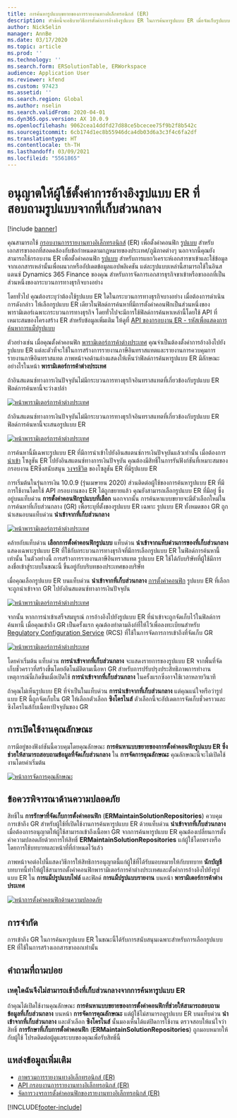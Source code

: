 ```yaml
---
title: การค้นหารูปแบบขยายของการรายงานทางอิเล็กทรอนิกส์ (ER)
description: หัวข้อนี้จะอธิบายวิธีการตั้งค่าการอ้างอิงรูปแบบ ER ในการค้นหารูปแบบ ER เมื่อจัดเก็บรูปแบบที่กำหนดไว้ในที่เก็บส่วนกลาง
author: NickSelin
manager: AnnBe
ms.date: 03/17/2020
ms.topic: article
ms.prod: ''
ms.technology: ''
ms.search.form: ERSolutionTable, ERWorkspace
audience: Application User
ms.reviewer: kfend
ms.custom: 97423
ms.assetid: ''
ms.search.region: Global
ms.author: nselin
ms.search.validFrom: 2020-04-01
ms.dyn365.ops.version: AX 10.0.9
ms.openlocfilehash: 9062cea14ddfd27d88ce5bcecee75f9b2f8b542c
ms.sourcegitcommit: 6cb174d1ec8b55946dca4db03d6a3c3f4c6fa2df
ms.translationtype: HT
ms.contentlocale: th-TH
ms.lasthandoff: 03/09/2021
ms.locfileid: "5561865"
---
```

# <a name="allow-users-to-set-up-an-er-format-reference-inquiring-a-format-from-the-global-repository"></a>อนุญาตให้ผู้ใช้ตั้งค่าการอ้างอิงรูปแบบ ER ที่สอบถามรูปแบบจากที่เก็บส่วนกลาง

[!include [banner](../includes/banner.md)]

คุณสามารถใช้ [กรอบงานการรายงานทางอิเล็กทรอนิกส์](general-electronic-reporting.md) (ER) เพื่อตั้งค่าคอนฟิก [รูปแบบ](general-electronic-reporting.md#FormatComponentOutbound) สำหรับเอกสารขาออกที่สอดคล้องกับข้อกำหนดตามกฎหมายของประเทศ/ภูมิภาคต่างๆ นอกจากนี้คุณยังสามารถใช้กรอบงาน ER เพื่อตั้งค่าคอนฟิก [รูปแบบ](general-electronic-reporting.md#FormatComponentInbound) สำหรับการแยกวิเคราะห์เอกสารขาเข้าและใช้ข้อมูลจากเอกสารเหล่านั้นเพื่อผนวกหรืออัปเดตข้อมูลแอปพลิเคชัน แต่ละรูปแบบเหล่านี้สามารถใช้ในอินสแตนซ์ Dynamics 365 Finance ของคุณ สำหรับการจัดการเอกสารธุรกิจขาเข้าหรือขาออกที่เป็นส่วนหนึ่งของกระบวนการทางธุรกิจบางอย่าง

โดยทั่วไป คุณต้องระบุว่าต้องใช้รูปแบบ ER ใดในกระบวนการทางธุรกิจบางอย่าง เมื่อต้องการดำเนินการดังกล่าว ให้เลือกรูปแบบ ER เดียวในฟิลด์การค้นหาที่มีการตั้งค่าคอนฟิกเป็นส่วนหนึ่งของพารามิเตอร์เฉพาะกระบวนการทางธุรกิจ โดยทั่วไปจะมีการใช้ฟิลด์การค้นหาเหล่านี้โดยใช้ API ที่เหมาะสมของโครงสร้าง ER สำหรับข้อมูลเพิ่มเติม ให้ดูที่ [API ของกรอบงาน ER - รหัสเพื่อแสดงการค้นหาการแม็ปรูปแบบ](er-apis-app73.md#code-to-display-a-format-mapping-lookup)

ตัวอย่างเช่น เมื่อคุณตั้งค่าคอนฟิก [พารามิเตอร์การค้าต่างประเทศ](https://docs.microsoft.com/dynamics365/finance/localizations/emea-intrastat#set-up-foreign-trade-parameters) คุณจำเป็นต้องตั้งค่าการอ้างอิงไปยังรูปแบบ ER แต่ละตัวที่จะใช้ในการสร้างการรายงานภาษีอินทราสแทตและรายงานการควบคุมการรายงานภาษีอินทราสแทต ภาพหน้าจอด้านล่างแสดงให้เห็นว่าฟิลด์การค้นหารูปแบบ ER มีลักษณะอย่างไรในหน้า **พารามิเตอร์การค้าต่างประเทศ**

ถ้าอินสแตนซ์ทางการเงินปัจจุบันไม่มีกระบวนการทางธุรกิจอินทราสแทตที่เกี่ยวข้องกับรูปแบบ ER ฟิลด์การค้นหานี้จะว่างเปล่า

[![หน้าพารามิเตอร์การค้าต่างประเทศ](./media/ER-ExtLookup-Lookup1.gif)](./media/ER-ExtLookup-Lookup1.gif)

ถ้าอินสแตนซ์ทางการเงินปัจจุบันไม่มีกระบวนการทางธุรกิจอินทราสแทตที่เกี่ยวข้องกับรูปแบบ ER ฟิลด์การค้นหานี้จะเสนอรูปแบบ ER

[![หน้าพารามิเตอร์การค้าต่างประเทศ](./media/ER-ExtLookup-Lookup2.png)](./media/ER-ExtLookup-Lookup2.png)

การค้นหานี้มีเฉพาะรูปแบบ ER ที่มีการนำเข้าไปยังอินสแตนซ์การเงินปัจจุบันแล้วเท่านั้น เมื่อต้องการ [นำเข้า](./tasks/er-import-configuration-lifecycle-services.md) โซลูชัน ER ไปยังอินสแตนซ์ทางการเงินปัจจุบัน คุณต้องมีสิทธิ์ในการรันฟังก์ชันที่เหมาะสมของกรอบงาน ERซึ่งสนับสนุน [วงจรชีวิต](general-electronic-reporting-manage-configuration-lifecycle.md) ของโซลูชัน ER ที่มีรูปแบบ ER

การเริ่มต้นในรุ่นการเงิน 10.0.9 (รุ่นเมษายน 2020) ส่วนติดต่อผู้ใช้ของการค้นหารูปแบบ ER ที่มีการใช้งานโดยใช้ API กรอบงานของ ER ได้ถูกขยายแล้ว คุณยังสามารถเลือกรูปแบบ ER ที่มีอยู่ ซึ่งอยู่บนแท็บด่วน **การตั้งค่าคอนฟิกรูปแบบที่เลือก** นอกจากนั้น การค้นหาแบบขยายจะมีตัวเลือกใหม่ในการค้นหาที่เก็บส่วนกลาง (GR) เพื่อระบุที่ตั้งของรูปแบบ ER เฉพาะ รูปแบบ ER ทั้งหมดของ GR ถูกนำเสนอบนแท็บด่วน **นำเข้าจากที่เก็บส่วนกลาง**

[![หน้าพารามิเตอร์การค้าต่างประเทศ](./media/ER-ExtLookup-Lookup3.png)](./media/ER-ExtLookup-Lookup3.png)

คล้ายกับแท็บด่วน **เลือกการตั้งค่าคอนฟิกรูปแบบ** แท็บด่วน **นำเข้าจากแท็บด่วนการของที่เก็บส่วนกลาง** แสดงเฉพาะรูปแบบ ER ที่ใช้กับกระบวนการทางธุรกิจที่มีการเลือกรูปแบบ ER ในฟิลด์การค้นหานี้เท่านั้น ในตัวอย่างนี้ การสร้างการรายงานภาษีอินทราสแทต รูปแบบ ER ใช้ได้กับบริษัทที่ผู้ใช้มีการลงชื่อเข้าสู่ระบบในขณะนี้ ขึ้นอยู่กับบริบทของประเทศของบริษัท

เมื่อคุณเลือกรูปแบบ ER บนแท็บด่วน **นำเข้าจากที่เก็บส่วนกลาง** [การตั้งค่าคอนฟิก](general-electronic-reporting.md#Configuration) รูปแบบ ER ที่เลือกจะถูกนำเข้าจาก GR ไปยังอินสแตนซ์ทางการเงินปัจจุบัน

[![หน้าพารามิเตอร์การค้าต่างประเทศ](./media/ER-ExtLookup-FormatImport.png)](./media/ER-ExtLookup-FormatImport.png)

จากนั้น หากการนำเข้าเสร็จสมบูรณ์ การอ้างอิงไปยังรูปแบบ ER ที่นำเข้าจะถูกจัดเก็บไว้ในฟิลด์การค้นหานี้ เมื่อคุณเข้าถึง GR เป็นครั้งแรก คุณต้องทำตามลิงก์ที่ให้ไว้เพื่อลงทะเบียนสำหรับ [Regulatory Configuration Service](https://aka.ms/rcs) (RCS) ที่ใช้ในการจัดการการเข้าถึงที่จัดเก็บ GR

[![หน้าพารามิเตอร์การค้าต่างประเทศ](./media/ER-ExtLookup-RepoSignUp.png)](./media/ER-ExtLookup-RepoSignUp.png)

โดยค่าเริ่มต้น แท็บด่วน **การนำเข้าจากที่เก็บส่วนกลาง** จะแสดงรายการของรูปแบบ ER จากพื้นที่จัดเก็บชั่วคราวที่สร้างขึ้นโดยอัตโนมัติตามเนื้อหา GR สำหรับการปรับปรุงประสิทธิภาพการทำงาน เหตุการณ์นี้เกิดขึ้นเมื่อเปิดใช้ **การนำเข้าจากที่เก็บส่วนกลาง** ในครั้งแรกซึ่งอาจใช้เวลาหลายวินาที

ถ้าคุณไม่เห็นรูปแบบ ER ที่จำเป็นในแท็บด่วน **การนำเข้าจากที่เก็บส่วนกลาง** แต่คุณแน่ใจหรือว่ารูปแบบ ER นี้ถูกจัดเก็บใน GR ให้เลือกตัวเลือก **ซิงโครไนส์** ตัวเลือกนี้จะอัปเดตการจัดเก็บชั่วคราวและซิงโครไนส์กับเนื้อหาปัจจุบันของ GR

## <a name="feature-activation"></a>การเปิดใช้งานคุณลักษณะ

การมีอยู่ของฟังก์ชันนี้ควบคุมโดยคุณลักษณะ **การค้นหาแบบขยายของการตั้งค่าคอนฟิกรูปแบบ ER ซึ่งช่วยให้สามารถสอบถามข้อมูลที่จัดเก็บส่วนกลาง** ใน **การจัดการคุณลักษณะ** คุณลักษณะนี้จะไม่เปิดใช้งานโดยค่าเริ่มต้น

[![หน้าการจัดการคุณลักษณะ](./media/ER-ExtLookup-FeatureMngt.png)](./media/ER-ExtLookup-FeatureMngt.png)

## <a name="security-considerations"></a>ข้อควรพิจารณาด้านความปลอดภัย

สิทธิ์ใน **การรักษาที่จัดเก็บการตั้งค่าคอนฟิก** (**ERMaintainSolutionRepositories**) ควบคุมการเข้าถึง GR สำหรับผู้ใช้ที่เปิดใช้งานการค้นหารูปแบบ ER ด้วยแท็บด่วน **นำเข้าจากที่เก็บส่วนกลาง** เมื่อต้องการอนุญาตให้ผู้ใช้สามารถเข้าถึงเนื้อหา GR จากการค้นหารูปแบบ ER คุณต้องเปลี่ยนการตั้งค่าความปลอดภัยด้วยการให้สิทธิ์  **ERMaintainSolutionRepositories** แก่ผู้ใช้โดยตรงหรือโดยการใช้บทบาทและหน้าที่ที่กำหนดไว้แล้ว

ภาพหน้าจอต่อไปนี้แสดงวิธีการให้สิทธิการอนุญาตนี้แก่ผู้ใช้ที่ได้รับมอบหมายให้กับบทบาท **นักบัญชี** บทบาทนี้ทำให้ผู้ใช้สามารถตั้งค่าคอนฟิกพารามิเตอร์การค้าต่างประเทศและตั้งค่าการอ้างอิงไปยังรูปแบบ ER ใน **การแม็ปรูปแบบไฟล์** และฟิลด์ **การแม็ปรูปแบบรายงาน** บนหน้า **พารามิเตอร์การค้าต่างประเทศ**

[![หน้าการตั้งค่าคอนฟิกด้านความปลอดภัย](./media/ER-ExtLookup-SecuritySetting.png)](./media/ER-ExtLookup-SecuritySetting.png)

## <a name="limitations"></a>การจำกัด

การเข้าถึง GR ในการค้นหารูปแบบ ER ในขณะนี้ได้รับการสนับสนุนเฉพาะสำหรับการเลือกรูปแบบ ER ที่ใช้ในการสร้างเอกสารขาออกเท่านั้น

## <a name="frequently-asked-questions"></a>คำถามที่ถามบ่อย

### <a name="why-cant-i-access-the-global-repository-from-the-er-format-lookup"></a>เหตุใดฉันจึงไม่สามารถเข้าถึงที่เก็บส่วนกลางจากการค้นหารูปแบบ ER

ถ้าคุณได้เปิดใช้งานคุณลักษณะ **การค้นหาแบบขยายของการตั้งค่าคอนฟิกที่ช่วยให้สามารถสอบถามข้อมูลที่เก็บส่วนกลาง** บนหน้า **การจัดการคุณลักษณะ** แต่ผู้ใช้ไม่สามารถดูรูปแบบ ER บนแท็บด่วน **นำเข้าจากที่เก็บส่วนกลาง** และตัวเลือก **ซิงโครไนส์** นั้นมองเห็นได้แต่ปิดการใช้งาน ตรวจสอบให้แน่ใจว่าสิทธิ์ **การรักษาที่เก็บการตั้งค่าคอนฟิก** (**ERMaintainSolutionRepositories**) ถูกมอบหมายให้กับผู้ใช้ โปรดติดต่อผู้ดูแลระบบของคุณเพื่อรับสิทธิ์นี้

## <a name="additional-resources"></a>แหล่งข้อมูลเพิ่มเติม

- [ภาพรวมการรายงานทางอิเล็กทรอนิกส์ (ER)](general-electronic-reporting.md)
- [API กรอบงานการรายงานทางอิเล็กทรอนิกส์ (ER)](er-apis-app73.md)
- [จัดการวงจรการตั้งค่าคอนฟิกของรายงานทางอิเล็กทรอนิกส์ (ER)](general-electronic-reporting-manage-configuration-lifecycle.md)


[!INCLUDE[footer-include](../../../includes/footer-banner.md)]